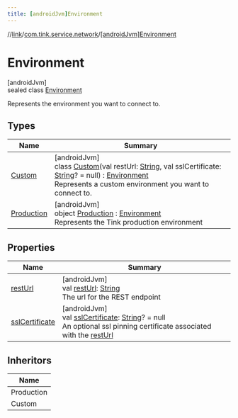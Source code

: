 ```yaml
---
title: [androidJvm]Environment
---
```

//[link](../../../index.html)/[com.tink.service.network](../index.html)/[[androidJvm]Environment](index.html)



# Environment



[androidJvm]\
sealed class [Environment](index.html)

Represents the environment you want to connect to.



## Types


| Name | Summary |
|---|---|
| [Custom](-custom/index.html) | [androidJvm]<br>class [Custom](-custom/index.html)(val restUrl: [String](https://kotlinlang.org/api/latest/jvm/stdlib/kotlin/-string/index.html), val sslCertificate: [String](https://kotlinlang.org/api/latest/jvm/stdlib/kotlin/-string/index.html)? = null) : [Environment](index.html)<br>Represents a custom environment you want to connect to. |
| [Production](-production/index.html) | [androidJvm]<br>object [Production](-production/index.html) : [Environment](index.html)<br>Represents the Tink production environment |


## Properties


| Name | Summary |
|---|---|
| [restUrl](rest-url.html) | [androidJvm]<br>val [restUrl](rest-url.html): [String](https://kotlinlang.org/api/latest/jvm/stdlib/kotlin/-string/index.html)<br>The url for the REST endpoint |
| [sslCertificate](ssl-certificate.html) | [androidJvm]<br>val [sslCertificate](ssl-certificate.html): [String](https://kotlinlang.org/api/latest/jvm/stdlib/kotlin/-string/index.html)? = null<br>An optional ssl pinning certificate associated with the [restUrl](rest-url.html) |


## Inheritors


| Name |
|---|
| Production |
| Custom |

